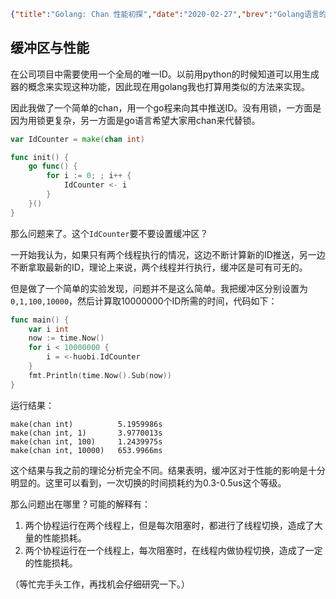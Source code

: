 ```json lw-blog-meta
{"title":"Golang: Chan 性能初探","date":"2020-02-27","brev":"Golang语言的灵魂是协程，而协程的灵魂是chan。作为我们最常用的数据结构之一，chan的性能问题到底如何呢。","tags":["Golang","坑"]}
```



## 缓冲区与性能

在公司项目中需要使用一个全局的唯一ID。以前用python的时候知道可以用生成器的概念来实现这种功能，因此现在用golang我也打算用类似的方法来实现。

因此我做了一个简单的chan，用一个go程来向其中推送ID。没有用锁，一方面是因为用锁更复杂，另一方面是go语言希望大家用chan来代替锁。

```go
var IdCounter = make(chan int)

func init() {
	go func() {
		for i := 0; ; i++ {
			IdCounter <- i
		}
	}()
}
```

那么问题来了。这个`IdCounter`要不要设置缓冲区？

一开始我认为，如果只有两个线程执行的情况，这边不断计算新的ID推送，另一边不断拿取最新的ID，理论上来说，两个线程并行执行，缓冲区是可有可无的。

但是做了一个简单的实验发现，问题并不是这么简单。我把缓冲区分别设置为`0,1,100,10000`，然后计算取10000000个ID所需的时间，代码如下：

```go
func main() {
	var i int
	now := time.Now()
	for i < 10000000 {
		i = <-huobi.IdCounter
	}
	fmt.Println(time.Now().Sub(now))
}
```

运行结果：

```text
make(chan int)          5.1959986s
make(chan int, 1)       3.9770013s
make(chan int, 100)     1.2439975s
make(chan int, 10000)   653.9966ms
```

这个结果与我之前的理论分析完全不同。结果表明，缓冲区对于性能的影响是十分明显的。这里可以看到，一次切换的时间损耗约为0.3-0.5us这个等级。

那么问题出在哪里？可能的解释有：

1. 两个协程运行在两个线程上，但是每次阻塞时，都进行了线程切换，造成了大量的性能损耗。
2. 两个协程运行在一个线程上，每次阻塞时，在线程内做协程切换，造成了一定的性能损耗。

（等忙完手头工作，再找机会仔细研究一下。）
